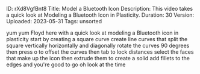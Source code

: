 ID: rXd8VgfBnt8
Title: Model a Bluetooth Icon
Description: This video takes a quick look at Modeling a Bluetooth Icon in Plasticity.
Duration: 30
Version: 
Uploaded: 2023-05-31
Tags: unsorted

yum yum Floyd here with a quick look at
modeling a Bluetooth icon in plasticity
start by creating a square curve create
line curves that split the square
vertically horizontally and diagonally
rotate the curves 90 degrees then press
o to offset the curves then tab to lock
distances select the faces that make up
the icon then extrude them to create a
solid
add fillets to the edges and you're good
to go oh look at the time
